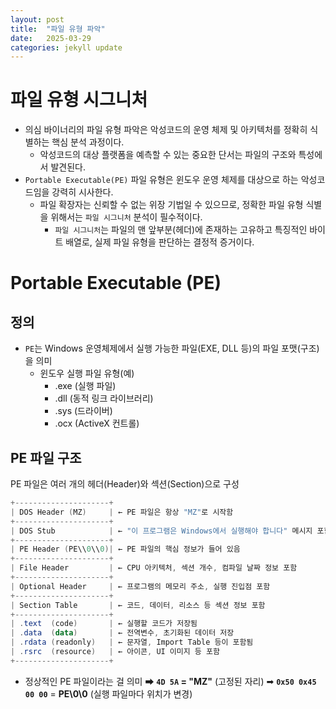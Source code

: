 ```yaml
---
layout: post
title:  "파일 유형 파악"
date:   2025-03-29
categories: jekyll update
---
```

# 파일 유형 시그니처

- 의심 바이너리의 파일 유형 파악은 악성코드의 운영 체제 및 아키텍처를 정확히 식별하는 핵심 분석 과정이다.
    - 악성코드의 대상 플랫폼을 예측할 수 있는 중요한 단서는 파일의 구조와 특성에서 발견된다.
- `Portable Executable(PE)` 파일 유형은 윈도우 운영 체제를 대상으로 하는 악성코드임을 강력히 시사한다.
    - 파일 확장자는 신뢰할 수 없는 위장 기법일 수 있으므로, 정확한 파일 유형 식별을 위해서는 `파일 시그니처` 분석이 필수적이다.
	    - `파일 시그니처`는 파일의 맨 앞부분(헤더)에 존재하는 고유하고 특징적인 바이트 배열로, 실제 파일 유형을 판단하는 결정적 증거이다.

# Portable Executable (PE)

## 정의

- `PE`는 Windows 운영체제에서 실행 가능한 파일(EXE, DLL 등)의 파일 포맷(구조)을 의미
    - 윈도우 실행 파일 유형(예)
        - .exe (실행 파일)
        - .dll (동적 링크 라이브러리)
        - .sys (드라이버)
        - .ocx (ActiveX 컨트롤)

## PE 파일 구조

PE 파일은 여러 개의 헤더(Header)와 섹션(Section)으로 구성
```powershell
+---------------------+
| DOS Header (MZ)     | ← PE 파일은 항상 "MZ"로 시작함
+---------------------+
| DOS Stub            | ← "이 프로그램은 Windows에서 실행해야 합니다" 메시지 포함
+---------------------+
| PE Header (PE\\0\\0)| ← PE 파일의 핵심 정보가 들어 있음
+---------------------+
| File Header         | ← CPU 아키텍처, 섹션 개수, 컴파일 날짜 정보 포함
+---------------------+
| Optional Header     | ← 프로그램의 메모리 주소, 실행 진입점 포함
+---------------------+
| Section Table       | ← 코드, 데이터, 리소스 등 섹션 정보 포함
+---------------------+
| .text  (code)       | ← 실행할 코드가 저장됨
| .data  (data)       | ← 전역변수, 초기화된 데이터 저장
| .rdata (readonly)   | ← 문자열, Import Table 등이 포함됨
| .rsrc  (resource)   | ← 아이콘, UI 이미지 등 포함
+---------------------+
```

- 정상적인 PE 파일이라는 걸 의미
    ➡ **`4D 5A` = "MZ"** (고정된 자리)
    ➡ **`0x50 0x45 00 00`** = **PE\0\0** (실행 파일마다 위치가 변경)
